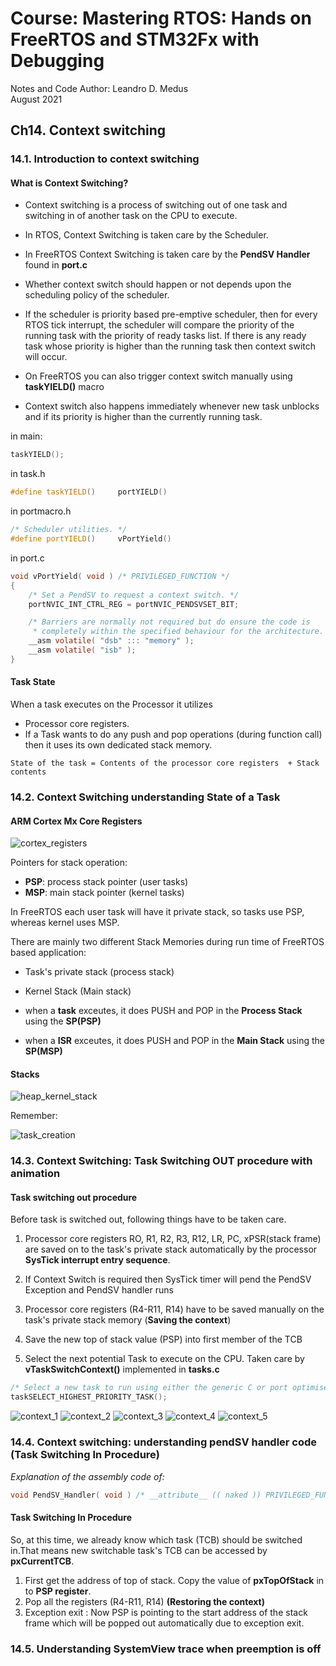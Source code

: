 # Course: Mastering RTOS: Hands on FreeRTOS and STM32Fx with Debugging

Notes and Code Author: Leandro D. Medus  
August 2021

## Ch14. Context switching

### 14.1. Introduction to context switching

#### What is Context Switching?

* Context switching is a process of switching out of one task and switching in of another task on the CPU to execute.
* In RTOS, Context Switching is taken care by the Scheduler.
* In FreeRTOS Context Switching is taken care by the **PendSV Handler** found in **port.c**
* Whether context switch should happen or not depends upon the scheduling policy of the scheduler.


* If the scheduler is priority based pre-emptive scheduler, then for every RTOS tick interrupt, the scheduler will compare the priority of the running task with the priority of ready tasks list. If there is any ready task whose priority is higher than the running task then context switch will occur.
* On FreeRTOS you can also trigger context switch manually using **taskYIELD()** macro
* Context switch also happens immediately whenever new task unblocks and if its priority is higher than the currently running task.

in main:
```c
taskYIELD();
```

in task.h
```cpp
#define taskYIELD()     portYIELD()
```

in portmacro.h
```cpp
/* Scheduler utilities. */
#define portYIELD()     vPortYield()
```

in port.c
```c
void vPortYield( void ) /* PRIVILEGED_FUNCTION */
{
	/* Set a PendSV to request a context switch. */
	portNVIC_INT_CTRL_REG = portNVIC_PENDSVSET_BIT;

	/* Barriers are normally not required but do ensure the code is
	 * completely within the specified behaviour for the architecture. */
	__asm volatile( "dsb" ::: "memory" );
	__asm volatile( "isb" );
}
```

#### Task State

When a task executes on the Processor it utilizes

* Processor core registers.
*  If a Task wants to do any push and pop operations (during function call) then it uses its own dedicated stack memory.


```
State of the task = Contents of the processor core registers  + Stack contents
```

### 14.2. Context Switching  understanding State of a Task

#### ARM Cortex Mx Core Registers

![cortex_registers](img/cortex_registers.png)

Pointers for stack operation:
* **PSP**: process stack pointer (user tasks)
* **MSP**: main stack pointer (kernel tasks)

In FreeRTOS each user task will have it private stack, so tasks use PSP, whereas kernel uses MSP.

There are mainly two different Stack Memories during run time of FreeRTOS based application:
* Task's private stack (process stack)
* Kernel Stack (Main stack)

* when a **task** exceutes, it does PUSH and POP in the **Process Stack** using the **SP(PSP)**
* when a **ISR** exceutes, it does PUSH and POP in the **Main Stack** using the **SP(MSP)**


#### Stacks

![heap_kernel_stack](img/heap_kernel_stack.png)


Remember:

![task_creation](img/task_creation.png)


### 14.3. Context Switching: Task Switching OUT procedure with animation

#### Task switching out procedure

Before task is switched out, following things have to be taken care.

1. Processor core registers RO, R1, R2, R3, R12, LR, PC, xPSR(stack frame) are saved on to the task's private stack automatically by the processor **SysTick interrupt entry sequence**.

2. If Context Switch is required then SysTick timer will pend the PendSV Exception and PendSV handler runs

3. Processor core registers (R4-R11, R14) have to be saved manually on the task's private stack memory (**Saving the context**)

4. Save the new top of stack value (PSP) into first member of the TCB

5. Select the next potential Task to execute on the CPU. Taken care by **vTaskSwitchContext()** implemented in **tasks.c**

```c
/* Select a new task to run using either the generic C or port optimised asm code. */ 
taskSELECT_HIGHEST_PRIORITY_TASK();   
```

![context_1](img/context_out_1.png)
![context_2](img/context_out_2.png)
![context_3](img/context_out_3.png)
![context_4](img/context_out_4.png)
![context_5](img/context_out_5.png)



### 14.4. Context switching: understanding pendSV handler code (Task Switching In Procedure)

*Explanation of the assembly code of:*
```c
void PendSV_Handler( void ) /* __attribute__ (( naked )) PRIVILEGED_FUNCTION */
```

#### Task Switching In Procedure

So, at this time, we already know which task (TCB) should be switched in.That means new switchable task's TCB can be accessed by **pxCurrentTCB**.

1. First get the address of top of stack. Copy the value of **pxTopOfStack** in to **PSP register**.
2. Pop all the registers (R4-R11, R14) **(Restoring the context)**
3. Exception exit : Now PSP is pointing to the start address of the stack frame which will be popped out automatically due to exception exit.


### 14.5. Understanding SystemView trace when preemption is off
